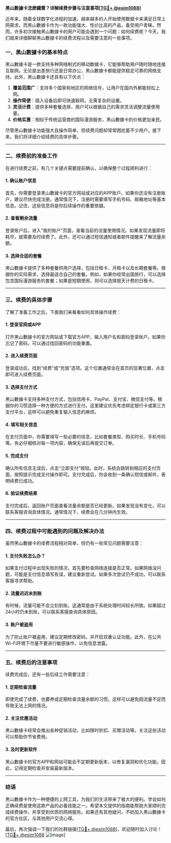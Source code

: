 **黑山數據卡怎麽續費？详解续费步骤与注意事项[[TG💪+ @esim1088](https://t.me/s/esim1088)]**

近年来，随着全球数字化进程的加速，越来越多的人开始使用数据卡来满足日常上网需求。而黑山數據卡作为一款功能强大、性价比高的产品，备受用户青睐。然而，许多初次接触黑山數據卡的用户可能会遇到一个问题：如何续费呢？今天，我们就来详细聊聊黑山數據卡的续费流程以及需要注意的一些事项。

### **一、黑山數據卡的基本特点**

黑山數據卡是一款支持多种网络制式的移动数据卡，它能够帮助用户随时随地连接互联网。无论是出差旅行还是日常办公，黑山數據卡都能提供稳定可靠的网络支持。此外，黑山數據卡还具有以下优点：

1. **覆盖范围广**：支持多个国家和地区的网络信号，让用户在国内外都能轻松上网。
2. **操作简便**：插入设备后即可快速联网，无需复杂的设置。
3. **灵活计费**：提供多种套餐选择，用户可以根据自己的需求灵活调整流量使用量。
4. **价格实惠**：相较于传统运营商的国际漫游服务，黑山數據卡的价格更加亲民。

尽管黑山數據卡功能强大且操作简单，但续费问题却常常困扰着不少用户。接下来，我们将详细介绍续费的具体步骤。

---

### **二、续费前的准备工作**

在进行续费之前，有几个关键点需要提前确认，以确保整个过程顺利进行：

#### **1. 确认账户信息**
首先，你需要登录黑山數據卡的官方网站或对应的APP账户。如果你还没有注册账户，建议尽快完成注册。通常情况下，注册时需要填写手机号码、邮箱地址等基本信息。记住，这些信息将是你后续操作的重要依据。

#### **2. 查看剩余流量**
登录账户后，进入“我的账户”页面，查看当前的流量使用情况。如果发现流量即将耗尽，就需要及时续费了。此外，还可以通过短信通知或者邮件提醒来了解流量余额。

#### **3. 选择合适的套餐**
黑山數據卡提供了多种套餐供用户选择，包括日租卡、月租卡以及长期套餐等。根据你的实际需求，选择最适合自己的套餐。例如，如果你经常出国旅行，可以选择包含国际漫游服务的套餐；如果是短期使用，则可以选择按天计费的日租卡。

---

### **三、续费的具体步骤**

了解了准备工作之后，下面我们来看看如何具体操作续费：

#### **1. 登录官网或APP**
打开黑山數據卡的官方网站或下载官方APP，输入用户名和密码登录账户。如果你忘记了密码，可以通过找回密码的功能重置。

#### **2. 进入续费页面**
登录成功后，找到“续费”或“充值”选项。这个位置通常会在首页的显著位置，点击即可进入续费页面。

#### **3. 选择支付方式**
黑山數據卡支持多种支付方式，包括信用卡、PayPal、支付宝、微信支付等。根据你的习惯选择一种方便的方式进行支付。这里建议优先考虑绑定银行卡或第三方支付平台，这样可以避免重复输入信息的麻烦。

#### **4. 填写相关信息**
在支付页面中，你需要填写一些必要的信息，比如套餐类型、购买时长、手机号码等。务必仔细核对每一项内容，确保无误后再提交订单。

#### **5. 完成支付**
确认所有信息无误后，点击“立即支付”按钮。此时，系统会跳转到相应的支付页面，按照提示完成支付操作即可。支付完成后，你会收到一条确认短信或邮件，表明续费已成功。

#### **6. 验证续费结果**
支付完成后，返回账户页面查看流量余额是否已经更新。如果发现没有变化，可以联系客服咨询具体情况。通常情况下，续费会在几分钟内生效。

---

### **四、续费过程中可能遇到的问题及解决办法**

虽然黑山數據卡的续费流程相对简单，但仍有一些常见问题需要注意：

#### **1. 支付失败怎么办？**
如果支付过程中出现失败的情况，首先要检查网络连接是否正常。如果网络没问题，可能是支付信息填写有误，建议重新尝试。如果多次尝试仍不成功，可以联系客服寻求帮助。

#### **2. 流量迟迟未到账**
有时候，流量可能不会立刻到账。这通常是由于系统处理时间较长所致。如果超过24小时仍未到账，可以联系客服查询具体原因。

#### **3. 账户被盗用**
为了防止账户被盗用，建议定期修改密码，并开启双重认证功能。此外，在公共Wi-Fi环境下尽量不要进行敏感操作，以免信息泄露。

---

### **五、续费后的注意事项**

续费完成后，还有一些后续工作需要注意：

#### **1. 定期检查流量**
即使完成了续费，也要养成定期检查流量余额的习惯。这样可以避免因流量不足而导致无法上网的情况。

#### **2. 关注优惠活动**
黑山數據卡经常会推出各种促销活动，比如限时折扣、买赠活动等。关注这些活动可以帮助你节省费用。

#### **3. 及时更新软件**
黑山數據卡的官方APP和网站可能会不定期更新版本，以修复漏洞和优化功能。因此，记得定期检查并安装最新版本。

---

### **结语**

黑山數據卡作为一种便捷的上网工具，为我们的生活带来了极大的便利。学会如何正确续费是使用这款产品的必备技能之一。希望本文提供的指南能帮助大家顺利完成续费操作，并享受到优质的网络服务。如果还有其他疑问，不妨加入黑山數據卡的官方社区，与其他用户交流心得。

最后，再次强调一下我们的社群链接[[TG💪+ @esim1088](https://t.me/s/esim1088)]，欢迎随时加入讨论！[[TG💪+ @esim1088](https://t.me/s/esim1088) ![Image](https://i.postimg.cc/4NQfJmqS/Snipaste-2025-05-13-00-14-12.png)]